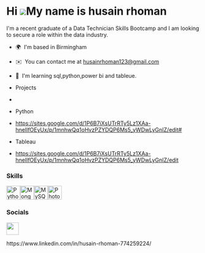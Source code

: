 Hi ![](https://user-images.githubusercontent.com/18350557/176309783-0785949b-9127-417c-8b55-ab5a4333674e.gif)My name is husain rhoman
=====================================================================================================================================

I'm a recent graduate of a Data Technician Skills Bootcamp and I am looking to secure a role within the data industry.

* 🌍  I'm based in Birmingham
* ✉️  You can contact me at [husainrhoman123@gmail.com](mailto:husainrhoman123@gmail.com)
* 🧠  I'm learning sql,python,power bi and tableue.

* Projects
* 
* Python
* https://sites.google.com/d/1P6B7iXsUTrRTy5Lz1XAa-hneIlfOEyUx/p/1mnhwQq1oHvzPZYDQP6Ms5_yWDwLyGnIZ/edit#
* Tableau
* https://sites.google.com/d/1P6B7iXsUTrRTy5Lz1XAa-hneIlfOEyUx/p/1mnhwQq1oHvzPZYDQP6Ms5_yWDwLyGnIZ/edit
### Skills


<p align="left">
<a href="https://www.python.org/" target="_blank" rel="noreferrer"><img src="https://raw.githubusercontent.com/danielcranney/readme-generator/main/public/icons/skills/python-colored.svg" width="36" height="36" alt="Python" /></a><a href="https://www.mongodb.com/" target="_blank" rel="noreferrer"><img src="https://raw.githubusercontent.com/danielcranney/readme-generator/main/public/icons/skills/mongodb-colored.svg" width="36" height="36" alt="MongoDB" /></a><a href="https://www.mysql.com/" target="_blank" rel="noreferrer"><img src="https://raw.githubusercontent.com/danielcranney/readme-generator/main/public/icons/skills/mysql-colored.svg" width="36" height="36" alt="MySQL" /></a><a href="https://www.adobe.com/uk/products/photoshop.html" target="_blank" rel="noreferrer"><img src="https://raw.githubusercontent.com/danielcranney/readme-generator/main/public/icons/skills/photoshop-colored.svg" width="36" height="36" alt="Photoshop" /></a>
</p>


### Socials

<p align="left"> <a href="https://www.github.com/Husainrhoman00" target="_blank" rel="noreferrer"> <picture> <source media="(prefers-color-scheme: dark)" srcset="https://raw.githubusercontent.com/danielcranney/readme-generator/main/public/icons/socials/github-dark.svg" /> <source media="(prefers-color-scheme: light)" srcset="https://raw.githubusercontent.com/danielcranney/readme-generator/main/public/icons/socials/github.svg" /> <img src="https://raw.githubusercontent.com/danielcranney/readme-generator/main/public/icons/socials/github.svg" width="32" height="32" /> </picture> </a></p>
https://www.linkedin.com/in/husain-rhoman-774259224/
